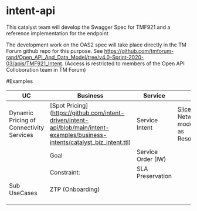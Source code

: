 # intent-api

This catalyst team will develop the Swagger Spec for TMF921 and a reference implementation for the endpoint


The development work on the OAS2 spec will take place directly in the TM Forum github repo for this purpose.
See https://github.com/tmforum-rand/Open_API_And_Data_Model/tree/v4.0-Sprint-2020-03/apis/TMF921_Intent.  (Access is restricted to members of the Open API Colloboration team in TM Forum)


#Examples

|UC                                                          |Business         |Service                 |Resource                  |
|------------------------------------------------------------|-----------------|------------------------|--------------------------|
| Dynamic Pricing of Connectivity Services |[Spot Pricing] (https://github.com/intent-driven/intent-api/blob/main/intent-examples/business-intents/catalyst_biz_intent.ttl)   |Service Intent          |[Slice Intent](https://github.com/intent-driven/intent-api/blob/main/intent-examples/resource-intents/slice.ttl)   Note Network Slices are modelled by TMF as ResourceFunctions|
|                                                            |Goal             |      Service Order (IW)|                          |
|                                                            |Constraint:      |       SLA Preservation |                          |
|Sub UseCases                                                |ZTP  (Onboarding)|                        |                          |
|                                                            |                 |                        |                          |
|                                                            |                 |                        |                          |
|                                                            |                 |                        |                          |
